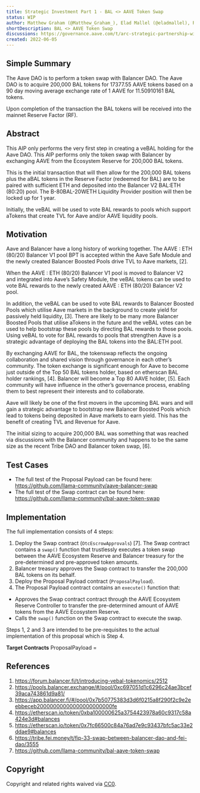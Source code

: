 ```yaml
---
title: Strategic Investment Part 1 - BAL <> AAVE Token Swap
status: WIP
author: Matthew Graham (@Matthew_Graham_), Elad Mallel (@eladmallel), Rajath Alex (@0xrajath)
shortDescription: BAL <> AAVE Token Swap
discussions: https://governance.aave.com/t/arc-strategic-partnership-with-balancer-part-1/7617
created: 2022-06-05
---
```


## Simple Summary

The Aave DAO is to perform a token swap with Balancer DAO. The Aave DAO is to acquire 200,000 BAL tokens for 17377.55 AAVE tokens based on a 90 day moving average exchange rate of 1 AAVE for 11.50910161 BAL tokens. 

Upon completion of the transaction the BAL tokens will be received into the mainnet Reserve Factor (RF).


## Abstract

This AIP only performs the very first step in creating a veBAL holding for the Aave DAO. This AIP performs only the token swap with Balancer by exchanging AAVE from the Ecosystem Reserve for 200,000 BAL tokens.

This is the initial transaction that will then allow for the 200,000 BAL tokens plus the aBAL tokens in the Reserve Factor (redeemed for BAL) are to be paired with sufficient ETH and deposited into the Balancer V2 BAL:ETH (80:20) pool. The B-80BAL-20WETH Liquidity Provider position will then be locked up for 1 year. 

Initially, the veBAL will be used to vote BAL rewards to pools which support aTokens that create TVL for Aave and/or AAVE liquidity pools.


## Motivation

Aave and Balancer have a long history of working together. The AAVE : ETH (80/20) Balancer V1 pool BPT is accepted within the Aave Safe Module and the newly created Balancer Boosted Pools drive TVL to Aave markets, [2].

When the AAVE : ETH (80/20) Balancer V1 pool is moved to Balancer V2 and integrated into Aave’s Safety Module, the veBAL tokens can be used to vote BAL rewards to the newly created AAVE : ETH (80/20) Balancer V2 pool.

In addition, the veBAL can be used to vote BAL rewards to Balancer Boosted Pools which utilise Aave markets in the background to create yield for passively held liquidity, [3]. There are likely to be many more Balancer Boosted Pools that utilise aTokens in the future and the veBAL votes can be used to help bootstrap these pools by directing BAL rewards to those pools. Using veBAL to vote for BAL rewards to pools that strengthen Aave is a strategic advantage of deploying the BAL tokens into the BAL:ETH pool.

By exchanging AAVE for BAL, the tokenswap reflects the ongoing collaboration and shared vision through governance in each other’s community. The token exchange is significant enough for Aave to become just outside of the Top 50 BAL tokens holder, based on etherscan BAL holder rankings, [4]. Balancer will become a Top 80 AAVE holder, [5]. Each community will have influence in the other’s governance process, enabling them to best represent their interests and to collaborate.

Aave will likely be one of the first movers in the upcoming BAL wars and will gain a strategic advantage to bootstrap new Balancer Boosted Pools which lead to tokens being deposited in Aave markets to earn yield. This has the benefit of creating TVL and Revenue for Aave.

The initial sizing to acquire 200,000 BAL was something that was reached via discussions with the Balancer community and happens to be the same size as the recent Tribe DAO and Balancer token swap, [6].


## Test Cases

* The full test of the Proposal Payload can be found here: https://github.com/llama-community/aave-balancer-swap
* The full test of the Swap contract can be found here: https://github.com/llama-community/bal-aave-token-swap

## Implementation

The full implementation consists of 4 steps:
1. Deploy the Swap contract (`OtcEscrowApprovals`) [7]. The Swap contract contains a `swap()` function that trustlessly executes a token swap between the AAVE Ecosystem Reserve and Balancer treasury for the pre-determined and pre-approved token amounts.
2. Balancer treasury approves the Swap contract to transfer the 200,000 BAL tokens on its behalf.
3. Deploy the Proposal Payload contract (`ProposalPayload`). 
4. The Proposal Payload contract contains an `execute()` function that:
* Approves the Swap contract contract through the AAVE Ecosystem Reserve Controller to transfer the pre-determined amount of AAVE tokens from the AAVE Ecosystem Reserve. 
* Calls the `swap()` function on the Swap contract to execute the swap. 

Steps 1, 2 and 3 are intended to be pre-requisites to the actual implementation of this proposal which is Step 4.

**Target Contracts**
ProposalPayload = [](
https://etherscan.io/address/)

## References
1. https://forum.balancer.fi/t/introducing-vebal-tokenomics/2512
2. https://pools.balancer.exchange/#/pool/0xc697051d1c6296c24ae3bcef39aca743861d9a81/
3. https://app.balancer.fi/#/pool/0x7b50775383d3d6f0215a8f290f2c9e2eebbeceb20000000000000000000000fe
4. https://etherscan.io/token/0xba100000625a3754423978a60c9317c58a424e3d#balances
5. https://etherscan.io/token/0x7fc66500c84a76ad7e9c93437bfc5ac33e2ddae9#balances
6. https://tribe.fei.money/t/fip-33-swap-between-balancer-dao-and-fei-dao/3555
7. https://github.com/llama-community/bal-aave-token-swap


## Copyright

Copyright and related rights waived via [CC0](https://creativecommons.org/publicdomain/zero/1.0/).